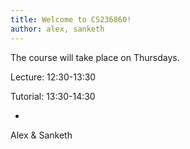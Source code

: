 ```yaml
---
title: Welcome to CS236860!
author: alex, sanketh
---
```


The course will take place on Thursdays.

Lecture: 12:30-13:30 

Tutorial: 13:30-14:30 

-
Alex & Sanketh
